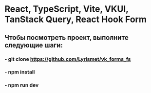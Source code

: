 # React, TypeScript, Vite, VKUI, TanStack Query, React Hook Form

## Чтобы посмотреть проект, выполните следующие шаги:
### - git clone https://github.com/Lyrismet/vk_forms_fs
### - npm install
### - npm run dev